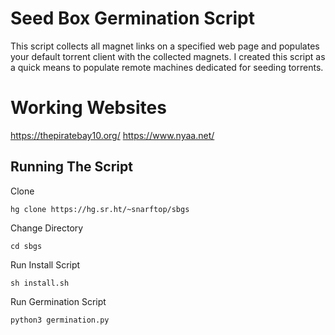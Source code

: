 # Seed Box Germination Script
This script collects all magnet links on a specified web page and populates your default torrent client with the collected magnets.
I created this script as a quick means to populate remote machines dedicated for seeding torrents.

# Working Websites
https://thepiratebay10.org/
https://www.nyaa.net/

## Running The Script
Clone
  ```
  hg clone https://hg.sr.ht/~snarftop/sbgs
  ```
Change Directory
  ```
  cd sbgs
  ```
Run Install Script
  ```
  sh install.sh
  ```  
Run Germination Script
  ```
  python3 germination.py
  ```
